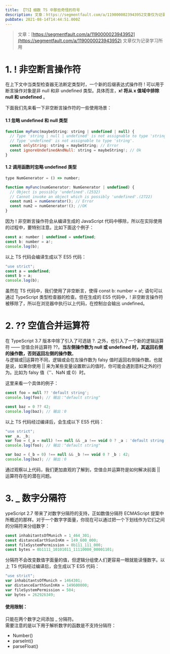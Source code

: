 ```yaml
---
title: 【TS】细数 TS 中那些奇怪的符号
description: 文章：https://segmentfault.com/a/1190000023943952文章仅为记录学习所用1. ! 非空断言操作符在上下文中当类型检查器无法断定类型时，一个新的后缀表达式操作符 ! 可以用于断言操作对象是非 null 和非 undefined 类型。具体而言，x! 将从 ...
pubDate: 2021-08-14T14:44:51.000Z
---
```


> 文章：[https://segmentfault.com/a/1190000023943952](https://segmentfault.com/a/1190000023943952)
> 文章仅为记录学习所用


# 1. ! 非空断言操作符

在上下文中当类型检查器无法断定类型时，一个新的后缀表达式操作符 ! 可以用于断言操作对象是非 null 和非 undefined 类型。具体而言，**x! 将从 x 值域中排除 null 和 undefined** 。

下面我们先来看一下非空断言操作符的一些使用场景：

#### 1.1 忽略 undefined 和 null 类型
```javascript
function myFunc(maybeString: string | undefined | null) {
  // Type 'string | null | undefined' is not assignable to type 'string'.
  // Type 'undefined' is not assignable to type 'string'. 
  const onlyString: string = maybeString; // Error
  const ignoreUndefinedAndNull: string = maybeString!; // Ok
}
```

#### 1.2 调用函数时忽略 undefined 类型
```javascript
type NumGenerator = () => number;

function myFunc(numGenerator: NumGenerator | undefined) {
  // Object is possibly 'undefined'.(2532)
  // Cannot invoke an object which is possibly 'undefined'.(2722)
  const num1 = numGenerator(); // Error
  const num2 = numGenerator!(); //OK
}
```
因为 ! 非空断言操作符会从编译生成的 JavaScript 代码中移除，所以在实际使用的过程中，要特别注意。比如下面这个例子：
```javascript
const a: number | undefined = undefined;
const b: number = a!;
console.log(b); 
```
以上 TS 代码会编译生成以下 ES5 代码：
```javascript
"use strict";
const a = undefined;
const b = a;
console.log(b);
```
虽然在 TS 代码中，我们使用了非空断言，使得 const b: number = a!; 语句可以通过 TypeScript 类型检查器的检查。但在生成的 ES5 代码中，! 非空断言操作符被移除了，所以在浏览器中执行以上代码，在控制台会输出 undefined。

# 2. ?? 空值合并运算符
在 TypeScript 3.7 版本中除了引入了可选链 ?. 之外，也引入了一个新的逻辑运算符 —— 空值合并运算符 ??。**当左侧操作数为 null 或 undefined 时，其返回右侧的操作数，否则返回左侧的操作数**。<br />与逻辑或||运算符不同，逻辑或会在左操作数为 falsy 值时返回右侧操作数。也就是说，如果你使用 || 来为某些变量设置默认的值时，你可能会遇到意料之外的行为。比如为 falsy 值（''、NaN 或 0）时。

这里来看一个具体的例子：
```javascript
const foo = null ?? 'default string';
console.log(foo); // 输出："default string"

const baz = 0 ?? 42;
console.log(baz); // 输出：0
```
以上 TS 代码经过编译后，会生成以下 ES5 代码：
```javascript
"use strict";
var _a, _b;
var foo = (_a = null) !== null && _a !== void 0 ? _a : 'default string';
console.log(foo); // 输出："default string"

var baz = (_b = 0) !== null && _b !== void 0 ? _b : 42;
console.log(baz); // 输出：0
```
通过观察以上代码，我们更加直观的了解到，空值合并运算符是如何解决前面 || 运算符存在的潜在问题。

# 3. _ 数字分隔符
ypeScript 2.7 带来了对数字分隔符的支持，正如数值分隔符 ECMAScript 提案中所概述的那样。对于一个数字字面量，你现在可以通过把一个下划线作为它们之间的分隔符来分组数字：
```javascript
const inhabitantsOfMunich = 1_464_301;
const distanceEarthSunInKm = 149_600_000;
const fileSystemPermission = 0b111_111_000;
const bytes = 0b1111_10101011_11110000_00001101;
```
分隔符不会改变数值字面量的值，但逻辑分组使人们更容易一眼就能读懂数字。以上 TS 代码经过编译后，会生成以下 ES5 代码：
```javascript
"use strict";
var inhabitantsOfMunich = 1464301;
var distanceEarthSunInKm = 149600000;
var fileSystemPermission = 504;
var bytes = 262926349;
```

#### 使用限制：
只能在两个数字之间添加 _ 分隔符。<br />需要注意的是以下用于解析数字的函数是不支持分隔符：

- Number()
- parseInt()
- parseFloat()
